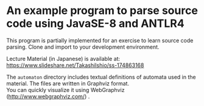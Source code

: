 # An example program to parse source code using JavaSE-8 and ANTLR4

This program is partially implemented for an exercise to learn source code parsing.
Clone and import to your development environment.

Lecture Material (in Japanese) is available at: <https://www.slideshare.net/TakashiIshio/ss-174863168>

The `automaton` directory includes textual definitions of automata used in the material.
The files are written in Graphviz format.  
You can quickly visualize it using WebGraphviz (<http://www.webgraphviz.com/>) .
